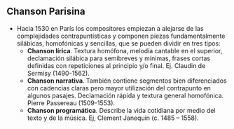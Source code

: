 ## Chanson Parisina

- Hacia 1530 en París los compositores empiezan a alejarse de las complejidades contrapuntísticas y componen piezas fundamentalmente silábicas, homofónicas y sencillas, que se pueden dividir en tres tipos:
	- **Chanson lírica**. Textura homófona, melodía cantable en el superior, declamación silábica para semibreves y mínimas, frases cortas definidas con repeticiones al principio y/o final. Ej. Claudin de Sermisy (1490-1562).
	- **Chanson narrativa**. También contiene segmentos bien diferenciados con cadencias claras pero mayor utilización del contrapunto en algunos pasajes. Declamación rápida y textura general homofónica. Pierre Passereau (1509-1553).
	- **Chanson programática**. Describe la vida cotidiana por medio del texto y de la música. Ej, Clement Janequin (c. 1485 – 1558).